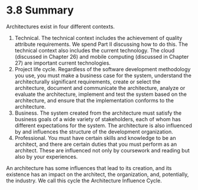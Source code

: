 3.8 Summary
===

Architectures exist in four different contexts.

1. Technical. The technical context includes the achievement of quality attribute requirements. We spend Part II discussing how to do this. The technical context also includes the current technology. The cloud (discussed in Chapter 26) and mobile computing (discussed in Chapter 27) are important current technologies.
2. Project life cycle. Regardless of the software development methodology you use, you must make a business case for the system, understand the architecturally significant requirements, create or select the architecture, document and communicate the architecture, analyze or evaluate the architecture, implement and test the system based on the architecture, and ensure that the implementation conforms to the architecture.
3. Business. The system created from the architecture must satisfy the business goals of a wide variety of stakeholders, each of whom has different expectations for the system. The architecture is also influenced by and influences the structure of the development organization.
4. Professional. You must have certain skills and knowledge to be an architect, and there are certain duties that you must perform as an architect. These are influenced not only by coursework and reading but also by your experiences.

An architecture has some influences that lead to its creation, and its existence has an impact on the architect, the organization, and, potentially, the industry. We call this cycle the Architecture Influence Cycle.